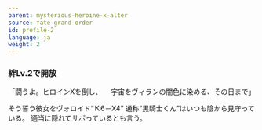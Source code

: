 ```yaml
---
parent: mysterious-heroine-x-alter
source: fate-grand-order
id: profile-2
language: ja
weight: 2
---
```


### 絆Lv.2で開放

「闘うよ。ヒロインXを倒し、
　宇宙をヴィランの闇色に染める、その日まで」

そう誓う彼女をヴォロイド“Ｋ6－X4”
通称“黒騎士くん”はいつも陰から見守っている。
適当に隠れてサボっているとも言う。
